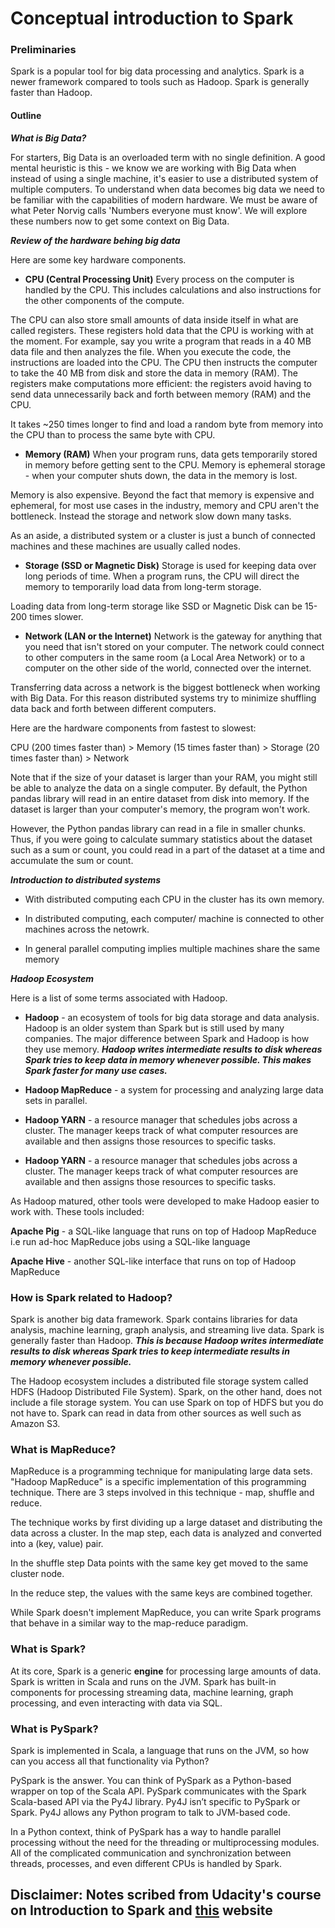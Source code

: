 # Conceptual introduction to Spark

### Preliminaries
Spark is a popular tool for big data processing and analytics. Spark is a newer framework compared to tools such as Hadoop. Spark is generally faster than Hadoop. 

#### Outline

***What is Big Data?***

For starters, Big Data is an overloaded term with no single definition. A good mental heuristic is this - we know we are working with Big Data when instead of using a single machine, it's easier to use a distributed system of multiple computers. To understand when data becomes big data we need to be familiar with the capabilities of modern hardware. We must be aware of what Peter Norvig calls 'Numbers everyone must know'. We will explore these numbers now to get some context on Big Data. 

***Review of the hardware behing big data***

Here are some key hardware components. 

* **CPU (Central Processing Unit)** Every process on the computer is handled by the CPU. This includes calculations and also instructions for the other components of the compute.

The CPU can also store small amounts of data inside itself in what are called registers. These registers hold data that the CPU is working with at the moment. For example, say you write a program that reads in a 40 MB data file and then analyzes the file. When you execute the code, the instructions are loaded into the CPU. The CPU then instructs the computer to take the 40 MB from disk and store the data in memory (RAM). The registers make computations more efficient: the registers avoid having to send data unnecessarily back and forth between memory (RAM) and the CPU.

It takes ~250 times longer to find and load a random byte from memory into the CPU than to process the same byte with CPU. 

* **Memory (RAM)** When your program runs, data gets temporarily stored in memory before getting sent to the CPU. Memory is ephemeral storage - when your computer shuts down, the data in the memory is lost.

Memory is also expensive. Beyond the fact that memory is expensive and ephemeral, for most use cases in the industry, memory and CPU aren't the bottleneck. Instead the storage and network slow down many tasks. 

As an aside, a distributed system or a cluster is just a bunch of connected machines and these machines are usually called nodes. 

* **Storage (SSD or Magnetic Disk)** Storage is used for keeping data over long periods of time. When a program runs, the CPU will direct the memory to temporarily load data from long-term storage.

Loading data from long-term storage like SSD or Magnetic Disk can be 15-200 times slower. 

* **Network (LAN or the Internet)** Network is the gateway for anything that you need that isn't stored on your computer. The network could connect to other computers in the same room (a Local Area Network) or to a computer on the other side of the world, connected over the internet.

Transferring data across a network is the biggest bottleneck when working with Big Data. For this reason distributed systems
try to minimize shuffling data back and forth between different computers. 

Here are the hardware components from fastest to slowest: 

CPU (200 times faster than) > Memory (15 times faster than) > Storage (20 times faster than) > Network

Note that if the size of your dataset is larger than your RAM, you might still be able to analyze the data on a single computer. By default, the Python pandas library will read in an entire dataset from disk into memory. If the dataset is larger than your computer's memory, the program won't work.

However, the Python pandas library can read in a file in smaller chunks. Thus, if you were going to calculate summary statistics about the dataset such as a sum or count, you could read in a part of the dataset at a time and accumulate the sum or count.


***Introduction to distributed systems***
* With distributed computing each CPU in the cluster has its own memory. 

* In distributed computing, each computer/ machine is connected to other machines across the netowrk. 

* In general parallel computing implies multiple machines share the same memory


***Hadoop Ecosystem***

Here is a list of some terms associated with Hadoop.

* **Hadoop**  - an ecosystem of tools for big data storage and data analysis. Hadoop is an older system than Spark but is still used by many companies. The major difference between Spark and Hadoop is how they use memory. ***Hadoop writes intermediate results to disk whereas Spark tries to keep data in memory whenever possible. This makes Spark faster for many use cases.***

* **Hadoop MapReduce** - a system for processing and analyzing large data sets in parallel.

* **Hadoop YARN** - a resource manager that schedules jobs across a cluster. The manager keeps track of what computer resources are available and then assigns those resources to specific tasks.

* **Hadoop YARN** - a resource manager that schedules jobs across a cluster. The manager keeps track of what computer resources are available and then assigns those resources to specific tasks.

As Hadoop matured, other tools were developed to make Hadoop easier to work with. These tools included:

**Apache Pig** - a SQL-like language that runs on top of Hadoop MapReduce i.e run ad-hoc MapReduce jobs using a SQL-like language

**Apache Hive** - another SQL-like interface that runs on top of Hadoop MapReduce

### How is Spark related to Hadoop? 

Spark is another big data framework. Spark contains libraries for data analysis, machine learning, graph analysis, and streaming live data. Spark is generally faster than Hadoop. ***This is because Hadoop writes intermediate results to disk whereas Spark tries to keep intermediate results in memory whenever possible.***

The Hadoop ecosystem includes a distributed file storage system called HDFS (Hadoop Distributed File System). Spark, on the other hand, does not include a file storage system. You can use Spark on top of HDFS but you do not have to. Spark can read in data from other sources as well such as Amazon S3.

### What is MapReduce?

MapReduce is a programming technique for manipulating large data sets. "Hadoop MapReduce" is a specific implementation of this programming technique. There are 3 steps involved in this technique - map, shuffle and reduce. 

The technique works by first dividing up a large dataset and distributing the data across a cluster. In the map step, each data is analyzed and converted into a (key, value) pair. 

In the shuffle step Data points with the same key get moved to the same cluster node. 

In the reduce step, the values with the same keys are combined together.

While Spark doesn't implement MapReduce, you can write Spark programs that behave in a similar way to the map-reduce paradigm. 


### What is Spark?
At its core, Spark is a generic **engine** for processing large amounts of data. Spark is written in Scala and runs on the JVM. Spark has built-in components for processing streaming data, machine learning, graph processing, and even interacting with data via SQL.

### What is PySpark?
Spark is implemented in Scala, a language that runs on the JVM, so how can you access all that functionality via Python?

PySpark is the answer. You can think of PySpark as a Python-based wrapper on top of the Scala API. PySpark communicates with the Spark Scala-based API via the Py4J library. Py4J isn’t specific to PySpark or Spark. Py4J allows any Python program to talk to JVM-based code.

In a Python context, think of PySpark has a way to handle parallel processing without the need for the threading or multiprocessing modules. All of the complicated communication and synchronization between threads, processes, and even different CPUs is handled by Spark.
## Disclaimer: Notes scribed from Udacity's course on Introduction to Spark and [this](https://realpython.com/pyspark-intro/) website
